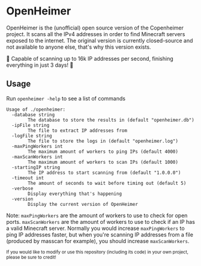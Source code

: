 # OpenHeimer
OpenHeimer is the (unofficial) open source version of the Copenheimer project. It scans all the IPv4 addresses in order to find Minecraft servers exposed to the internet. The original version is currently closed-source and not available to anyone else, that's why this version exists.

:rocket: Capable of scanning up to 16k IP addresses per second, finishing everything in just 3 days! :rocket:

## Usage
Run `openheimer -help` to see a list of commands
```
Usage of ./openheimer:
  -database string
        The database to store the results in (default "openheimer.db")
  -ipFile string
        The file to extract IP addresses from
  -logFile string
        The file to store the logs in (default "openheimer.log")
  -maxPingWorkers int
        The maximum amount of workers to ping IPs (default 4000)
  -maxScanWorkers int
        The maximum amount of workers to scan IPs (default 1000)
  -startingIP string
        The IP address to start scanning from (default "1.0.0.0")
  -timeout int
        The amount of seconds to wait before timing out (default 5)
  -verbose
        Display everything that's happening
  -version
        Display the current version of OpenHeimer
```
Note: `maxPingWorkers` are the amount of workers to use to check for open ports. `maxScanWorkers` are the amount of workers to use to check if an IP has a valid Minecraft server. Normally you would increase `maxPingWorkers` to ping IP addresses faster, but when you're scanning IP addresses from a file (produced by masscan for example), you should increase `maxScanWorkers`.

<sub>If you would like to modify or use this repository (including its code) in your own project, please be sure to credit!</sub>
